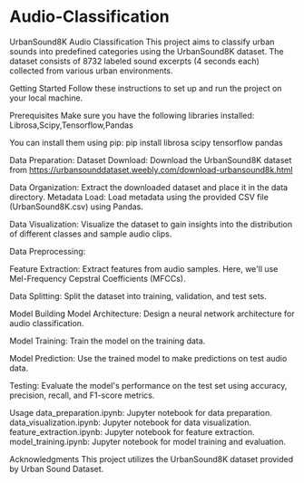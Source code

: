 # Audio-Classification
UrbanSound8K Audio Classification
This project aims to classify urban sounds into predefined categories using the UrbanSound8K dataset. The dataset consists of 8732 labeled sound excerpts (4 seconds each) collected from various urban environments.

Getting Started
Follow these instructions to set up and run the project on your local machine.

Prerequisites
Make sure you have the following libraries installed:
Librosa,Scipy,Tensorflow,Pandas

You can install them using pip:
pip install librosa scipy tensorflow pandas

Data Preparation:
Dataset Download: Download the UrbanSound8K dataset from https://urbansounddataset.weebly.com/download-urbansound8k.html

Data Organization: Extract the downloaded dataset and place it in the data directory.
Metadata Load: Load metadata using the provided CSV file (UrbanSound8K.csv) using Pandas.

Data Visualization:
Visualize the dataset to gain insights into the distribution of different classes and sample audio clips.

Data Preprocessing:

  Feature Extraction: Extract features from audio samples. Here, we'll use Mel-Frequency Cepstral Coefficients (MFCCs).
  
  Data Splitting: Split the dataset into training, validation, and test sets.
  
Model Building
Model Architecture: Design a neural network architecture for audio classification.

Model Training: Train the model on the training data.

Model Prediction: Use the trained model to make predictions on test audio data.

Testing: Evaluate the model's performance on the test set using accuracy, precision, recall, and F1-score metrics.

Usage
data_preparation.ipynb: Jupyter notebook for data preparation.
data_visualization.ipynb: Jupyter notebook for data visualization.
feature_extraction.ipynb: Jupyter notebook for feature extraction.
model_training.ipynb: Jupyter notebook for model training and evaluation.

Acknowledgments
This project utilizes the UrbanSound8K dataset provided by Urban Sound Dataset.
